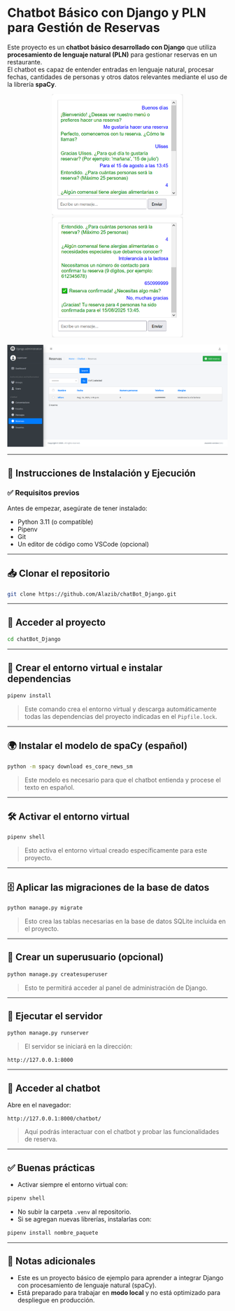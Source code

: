 # Chatbot Básico con Django y PLN para Gestión de Reservas

Este proyecto es un **chatbot básico desarrollado con Django** que utiliza **procesamiento de lenguaje natural (PLN)** para gestionar reservas en un restaurante.  
El chatbot es capaz de entender entradas en lenguaje natural, procesar fechas, cantidades de personas y otros datos relevantes mediante el uso de la librería **spaCy**.

<p align="center">
  <img src="assets/Chatbot1.PNG" width="300"  />
  <img src="assets/Chatbot2.PNG" width="300"  />
</p>

![admin](assets/Chatbot3.PNG)

---

## 🚀 Instrucciones de Instalación y Ejecución

### ✅ Requisitos previos

Antes de empezar, asegúrate de tener instalado:

- Python 3.11 (o compatible)
- Pipenv
- Git
- Un editor de código como VSCode (opcional)

---

## 📥 Clonar el repositorio

```bash
git clone https://github.com/Alazib/chatBot_Django.git
```

---

## 📂 Acceder al proyecto

```bash
cd chatBot_Django
```

---

## 🐍 Crear el entorno virtual e instalar dependencias

```bash
pipenv install
```

> Este comando crea el entorno virtual y descarga automáticamente todas las dependencias del proyecto indicadas en el `Pipfile.lock`.

---

## 🌍 Instalar el modelo de spaCy (español)

```bash
python -m spacy download es_core_news_sm
```

> Este modelo es necesario para que el chatbot entienda y procese el texto en español.

---

## 🛠️ Activar el entorno virtual

```bash
pipenv shell
```

> Esto activa el entorno virtual creado específicamente para este proyecto.

---

## 🗄️ Aplicar las migraciones de la base de datos

```bash
python manage.py migrate
```

> Esto crea las tablas necesarias en la base de datos SQLite incluida en el proyecto.

---

## 🔐 Crear un superusuario (opcional)

```bash
python manage.py createsuperuser
```

> Esto te permitirá acceder al panel de administración de Django.

---

## 🚀 Ejecutar el servidor

```bash
python manage.py runserver
```

> El servidor se iniciará en la dirección:

```
http://127.0.0.1:8000
```

---

## 💬 Acceder al chatbot

Abre en el navegador:

```
http://127.0.0.1:8000/chatbot/
```

> Aquí podrás interactuar con el chatbot y probar las funcionalidades de reserva.

---

## ✅ Buenas prácticas

- Activar siempre el entorno virtual con:

```bash
pipenv shell
```

- No subir la carpeta `.venv` al repositorio.
- Si se agregan nuevas librerías, instalarlas con:

```bash
pipenv install nombre_paquete
```

---

## 📄 Notas adicionales

- Este es un proyecto básico de ejemplo para aprender a integrar Django con procesamiento de lenguaje natural (spaCy).
- Está preparado para trabajar en **modo local** y no está optimizado para despliegue en producción.
